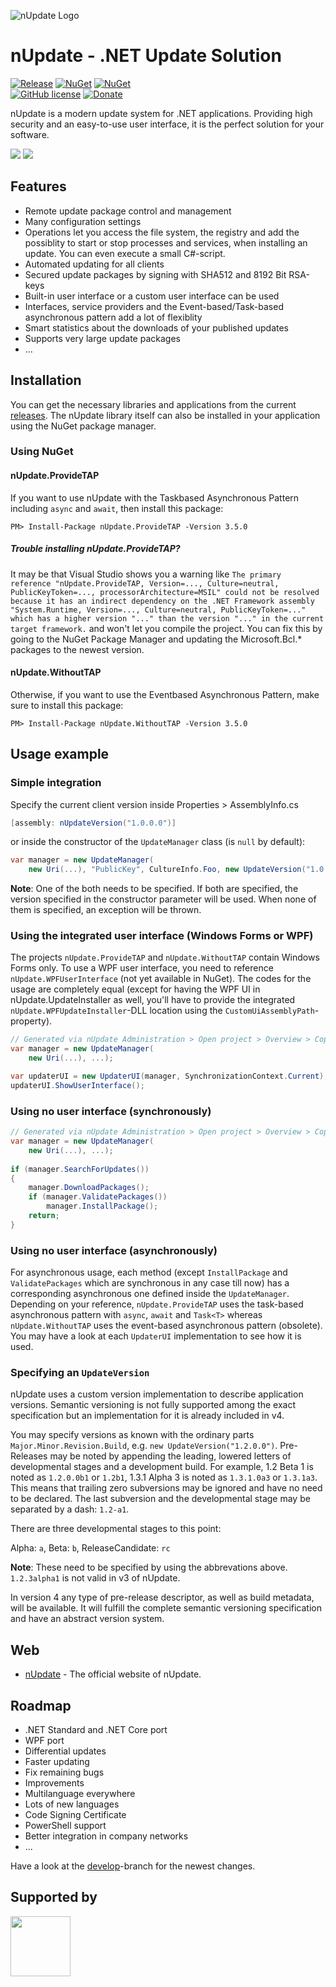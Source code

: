 ![nUpdate Logo](https://www.nupdate.net/nupdate_header.png)

# nUpdate - .NET Update Solution

[![Release](https://img.shields.io/badge/release-v3.5.0-blue.svg)](https://github.com/dbforge/nUpdate/releases)
[![NuGet](https://img.shields.io/badge/nuget%20nUpdate.ProvideTAP-v3.5.0-red.svg)](https://www.nuget.org/packages/nUpdate.ProvideTAP/)
[![NuGet](https://img.shields.io/badge/nuget%20nUpdate.WithoutTAP-v3.5.0-red.svg)](https://www.nuget.org/packages/nUpdate.WithoutTAP/)  
[![GitHub license](https://img.shields.io/badge/license-MIT-blue.svg)](https://raw.githubusercontent.com/ProgTrade/nUpdate/master/LICENSE)
[![Donate](https://img.shields.io/badge/Donate-PayPal-green.svg)](https://www.paypal.com/cgi-bin/webscr?cmd=_donations&business=dominic%2ebeger%40hotmail%2ede&lc=DE&item_name=nUpdate&no_note=0&currency_code=EUR&bn=PP%2dDonationsBF%3abtn_donateCC_LG%2egif%3aNonHostedGuest)

nUpdate is a modern update system for .NET applications.
Providing high security and an easy-to-use user interface, it is the perfect solution for your software.

![](https://www.nupdate.net/img/new-updates.png)
![](https://www.nupdate.net/img/updates-download.png)

## Features

- Remote update package control and management
- Many configuration settings
- Operations let you access the file system, the registry and add the possiblity to start or stop processes and services, when installing an update. You can even execute a small C#-script.
- Automated updating for all clients
- Secured update packages by signing with SHA512 and 8192 Bit RSA-keys
- Built-in user interface or a custom user interface can be used
- Interfaces, service providers and the Event-based/Task-based asynchronous pattern add a lot of flexiblity
- Smart statistics about the downloads of your published updates
- Supports very large update packages
- ...

## Installation

You can get the necessary libraries and applications from the current [releases](https://github.com/ProgTrade/nUpdate/releases). The nUpdate library itself can also be installed in your application using the NuGet package manager.

### Using NuGet

#### nUpdate.ProvideTAP

If you want to use nUpdate with the Taskbased Asynchronous Pattern including `async` and `await`, then install this package:

```
PM> Install-Package nUpdate.ProvideTAP -Version 3.5.0
```

##### Trouble installing nUpdate.ProvideTAP?

It may be that Visual Studio shows you a warning like `The primary reference "nUpdate.ProvideTAP, Version=..., Culture=neutral, PublicKeyToken=..., processorArchitecture=MSIL" could not be resolved because it has an indirect dependency on the .NET Framework assembly "System.Runtime, Version=..., Culture=neutral, PublicKeyToken=..." which has a higher version "..." than the version "..." in the current target framework.` and won't let you compile the project. You can fix this by going to the NuGet Package Manager and updating the Microsoft.Bcl.\* packages to the newest version.

#### nUpdate.WithoutTAP

Otherwise, if you want to use the Eventbased Asynchronous Pattern, make sure to install this package:

```
PM> Install-Package nUpdate.WithoutTAP -Version 3.5.0
```

## Usage example

### Simple integration

Specify the current client version inside Properties > AssemblyInfo.cs

``` c#
[assembly: nUpdateVersion("1.0.0.0")]
```

or inside the constructor of the `UpdateManager` class (is `null` by default):

``` c#
var manager = new UpdateManager(
    new Uri(...), "PublicKey", CultureInfo.Foo, new UpdateVersion("1.0.0.0"));
```

**Note**: One of the both needs to be specified. If both are specified, the version specified in the constructor parameter will be used.
When none of them is specified, an exception will be thrown.

### Using the integrated user interface (Windows Forms or WPF)

The projects `nUpdate.ProvideTAP` and `nUpdate.WithoutTAP` contain Windows Forms only. To use a WPF user interface, you need to reference `nUpdate.WPFUserInterface` (not yet available in NuGet). The codes for the usage are completely equal (except for having the WPF UI in nUpdate.UpdateInstaller as well, you'll have to provide the integrated `nUpdate.WPFUpdateInstaller`-DLL location using the `CustomUiAssemblyPath`-property).

``` c#
// Generated via nUpdate Administration > Open project > Overview > Copy source
var manager = new UpdateManager(
    new Uri(...), ...);

var updaterUI = new UpdaterUI(manager, SynchronizationContext.Current);
updaterUI.ShowUserInterface();
```

### Using no user interface (synchronously)

``` c#
// Generated via nUpdate Administration > Open project > Overview > Copy source
var manager = new UpdateManager(
    new Uri(...), ...);
    
if (manager.SearchForUpdates())
{
    manager.DownloadPackages();
    if (manager.ValidatePackages())
        manager.InstallPackage();
    return;
}
```

### Using no user interface (asynchronously)

For asynchronous usage, each method (except `InstallPackage` and `ValidatePackages` which are synchronous in any case till now) has a corresponding asynchronous one defined inside the `UpdateManager`. Depending on your reference, `nUpdate.ProvideTAP` uses the task-based asynchronous pattern with `async`, `await` and `Task<T>` whereas `nUpdate.WithoutTAP` uses the event-based asynchronous pattern (obsolete). You may have a look at each `UpdaterUI` implementation to see how it is used.

### Specifying an `UpdateVersion`

nUpdate uses a custom version implementation to describe application versions. Semantic versioning is not fully supported among the exact specification but an implementation for it is already included in v4.

You may specify versions as known with the ordinary parts `Major.Minor.Revision.Build`, e.g. `new UpdateVersion("1.2.0.0")`.
Pre-Releases may be noted by appending the leading, lowered letters of developmental stages and a development build. For example, 1.2 Beta 1 is noted as `1.2.0.0b1` or `1.2b1`, 1.3.1 Alpha 3 is noted as `1.3.1.0a3` or `1.3.1a3`. This means that trailing zero subversions may be ignored and have no need to be declared. The last subversion and the developmental stage may be separated by a dash: `1.2-a1`.

There are three developmental stages to this point:

Alpha: `a`,
Beta: `b`,
ReleaseCandidate: `rc`

**Note**: These need to be specified by using the abbrevations above. `1.2.3alpha1` is not valid in v3 of nUpdate.

In version 4 any type of pre-release descriptor, as well as build metadata, will be available. It will fulfill the complete semantic versioning specification and have an abstract version system.

## Web
* [nUpdate] - The official website of nUpdate.

## Roadmap

- .NET Standard and .NET Core port
- WPF port
- Differential updates
- Faster updating
- Fix remaining bugs
- Improvements
- Multilanguage everywhere
- Lots of new languages
- Code Signing Certificate
- PowerShell support
- Better integration in company networks
- ...

Have a look at the [develop]-branch for the newest changes.

[develop]:https://www.github.com/ProgTrade/nUpdate/tree/develop
[nUpdate]:http://www.nupdate.net/

## Supported by

<img src="https://www.nupdate.net/jetbrains.png" width="96" height="96"/>
